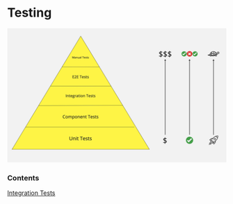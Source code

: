 # Testing #

![Testing Pyramid](./testing-pyramid.jpg)

### Contents ###

[Integration Tests](Integration%20Tests/Summary.md)